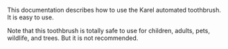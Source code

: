 
This documentation describes how to use the Karel automated toothbrush. It is easy to use.

Note that this toothbrush is totally safe to use for children, adults, pets, wildlife, and trees. But it is not recommended.

